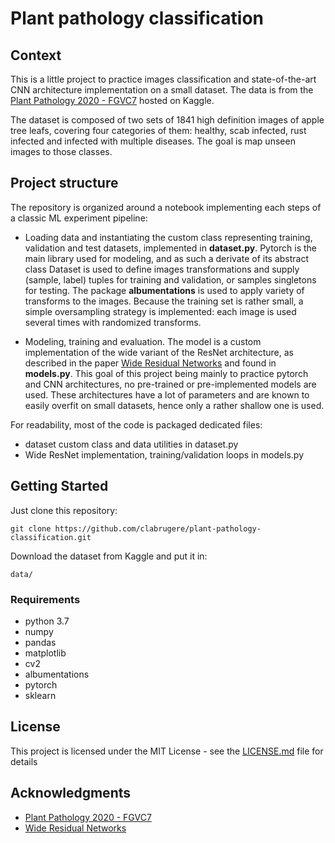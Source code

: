 # Plant pathology classification

## Context
This is a little project to practice images classification and state-of-the-art CNN architecture implementation on a small dataset. The data is from the [Plant Pathology 2020 - FGVC7](https://www.kaggle.com/c/plant-pathology-2020-fgvc7) hosted on Kaggle.

The dataset is composed of two sets of 1841 high definition images of apple tree leafs, covering four categories of them: healthy, scab infected, rust infected and infected with multiple diseases. The goal is map unseen images to those classes.

## Project structure
The repository is organized around a notebook implementing each steps of a classic ML experiment pipeline:
* Loading data and instantiating the custom class representing training, validation and test datasets, implemented in **dataset.py**. Pytorch is the main library used for modeling, and as such a derivate of its abstract class Dataset is used to define images transformations and supply (sample, label) tuples for training and validation, or samples singletons for testing. The package **albumentations** is used to apply variety of transforms to the images. Because the training set is rather small, a simple oversampling strategy is implemented: each image is used several times with randomized transforms.

* Modeling, training and evaluation. The model is a custom implementation of the wide variant of the ResNet architecture, as described in the paper [Wide Residual Networks](https://arxiv.org/pdf/1605.07146v2.pdf) and found in **models.py**. This goal of this project being mainly to practice pytorch and CNN architectures, no pre-trained or pre-implemented models are used. These architectures have a lot of parameters and are known to easily overfit on small datasets, hence only a rather shallow one is used.

For readability, most of the code is packaged dedicated files:
* dataset custom class and data utilities in dataset.py
* Wide ResNet implementation, training/validation loops in models.py

## Getting Started

Just clone this repository:
```
git clone https://github.com/clabrugere/plant-pathology-classification.git
```

Download the dataset from Kaggle and put it in:
```
data/
```

### Requirements

* python 3.7
* numpy
* pandas
* matplotlib
* cv2
* albumentations
* pytorch
* sklearn

## License

This project is licensed under the MIT License - see the [LICENSE.md](LICENSE.md) file for details

## Acknowledgments
* [Plant Pathology 2020 - FGVC7](https://www.kaggle.com/c/plant-pathology-2020-fgvc7)
* [Wide Residual Networks](https://arxiv.org/pdf/1605.07146v2.pdf)
